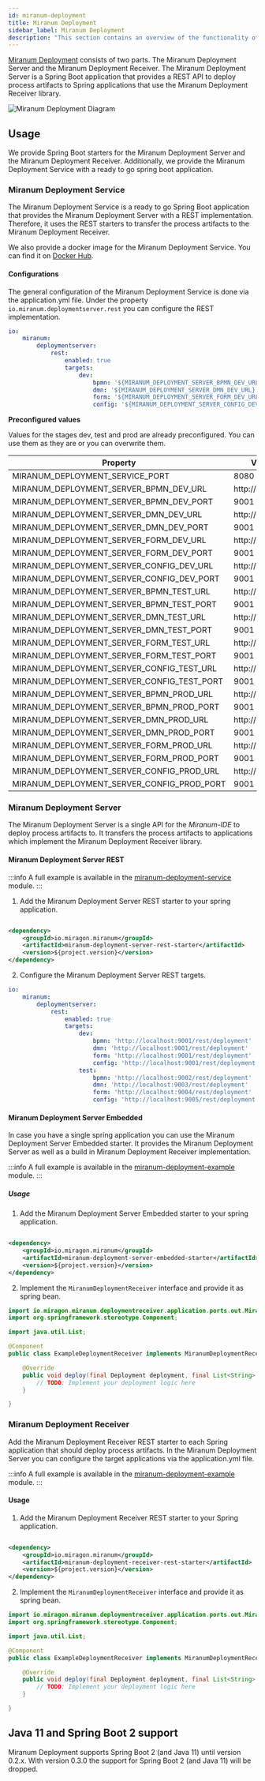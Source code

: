 ```yaml
---
id: miranum-deployment
title: Miranum Deployment
sidebar_label: Miranum Deployment  
description: "This section contains an overview of the functionality of the Miranum Modeler."
---
```


[Miranum Deployment](https://github.com/Miragon/miranum-ide/tree/main/spring-boot-apps/miranum-deployment) consists of two parts. The Miranum Deployment Server and the Miranum Deployment Receiver.
The Miranum Deployment Server is a Spring Boot application that provides a REST API to deploy process artifacts to
Spring applications that use the Miranum Deployment Receiver library.

![Miranum Deployment Diagram](static/img/miranum-deployment.png)

## Usage

We provide Spring Boot starters for the Miranum Deployment Server and the Miranum Deployment Receiver.
Additionally, we provide the Miranum Deployment Service with a ready to go spring boot application.

### Miranum Deployment Service

The Miranum Deployment Service is a ready to go Spring Boot application that provides the
Miranum Deployment Server with a REST implementation.
Therefore, it uses the REST starters to transfer the process artifacts to the Miranum Deployment Receiver.

We also provide a docker image for the Miranum Deployment Service. You can find it
on [Docker Hub](https://hub.docker.com/r/miragon/miranum-deployment-service).

#### Configurations

The general configuration of the Miranum Deployment Service is done via the application.yml file.
Under the property `io.miranum.deploymentserver.rest` you can configure the REST implementation.

```yaml
io:
    miranum:
        deploymentserver:
            rest:
                enabled: true
                targets:
                    dev:
                        bpmn: '${MIRANUM_DEPLOYMENT_SERVER_BPMN_DEV_URL}:${MIRANUM_DEPLOYMENT_SERVER_BPMN_DEV_PORT}/rest/deployment'
                        dmn: '${MIRANUM_DEPLOYMENT_SERVER_DMN_DEV_URL}:${MIRANUM_DEPLOYMENT_SERVER_DMN_DEV_PORT}/rest/deployment'
                        form: '${MIRANUM_DEPLOYMENT_SERVER_FORM_DEV_URL}:${MIRANUM_DEPLOYMENT_SERVER_FORM_DEV_PORT}/rest/deployment'
                        config: '${MIRANUM_DEPLOYMENT_SERVER_CONFIG_DEV_URL}:${MIRANUM_DEPLOYMENT_SERVER_CONFIG_DEV_PORT}/rest/deployment'
```

**Preconfigured values**

Values for the stages dev, test and prod are already preconfigured. You can use them as they are or you can overwrite
them.

| Property                                   | Value            |
|--------------------------------------------|------------------|
| MIRANUM_DEPLOYMENT_SERVICE_PORT            | 8080             |
| MIRANUM_DEPLOYMENT_SERVER_BPMN_DEV_URL     | http://localhost |
| MIRANUM_DEPLOYMENT_SERVER_BPMN_DEV_PORT    | 9001             |
| MIRANUM_DEPLOYMENT_SERVER_DMN_DEV_URL      | http://localhost |
| MIRANUM_DEPLOYMENT_SERVER_DMN_DEV_PORT     | 9001             |
| MIRANUM_DEPLOYMENT_SERVER_FORM_DEV_URL     | http://localhost |
| MIRANUM_DEPLOYMENT_SERVER_FORM_DEV_PORT    | 9001             |
| MIRANUM_DEPLOYMENT_SERVER_CONFIG_DEV_URL   | http://localhost |
| MIRANUM_DEPLOYMENT_SERVER_CONFIG_DEV_PORT  | 9001             |
| MIRANUM_DEPLOYMENT_SERVER_BPMN_TEST_URL    | http://localhost |
| MIRANUM_DEPLOYMENT_SERVER_BPMN_TEST_PORT   | 9001             |
| MIRANUM_DEPLOYMENT_SERVER_DMN_TEST_URL     | http://localhost |
| MIRANUM_DEPLOYMENT_SERVER_DMN_TEST_PORT    | 9001             |
| MIRANUM_DEPLOYMENT_SERVER_FORM_TEST_URL    | http://localhost |
| MIRANUM_DEPLOYMENT_SERVER_FORM_TEST_PORT   | 9001             |
| MIRANUM_DEPLOYMENT_SERVER_CONFIG_TEST_URL  | http://localhost |
| MIRANUM_DEPLOYMENT_SERVER_CONFIG_TEST_PORT | 9001             |
| MIRANUM_DEPLOYMENT_SERVER_BPMN_PROD_URL    | http://localhost |
| MIRANUM_DEPLOYMENT_SERVER_BPMN_PROD_PORT   | 9001             |
| MIRANUM_DEPLOYMENT_SERVER_DMN_PROD_URL     | http://localhost |
| MIRANUM_DEPLOYMENT_SERVER_DMN_PROD_PORT    | 9001             |
| MIRANUM_DEPLOYMENT_SERVER_FORM_PROD_URL    | http://localhost |
| MIRANUM_DEPLOYMENT_SERVER_FORM_PROD_PORT   | 9001             |
| MIRANUM_DEPLOYMENT_SERVER_CONFIG_PROD_URL  | http://localhost |
| MIRANUM_DEPLOYMENT_SERVER_CONFIG_PROD_PORT | 9001             |

### Miranum Deployment Server

The Miranum Deployment Server is a single API for the *Miranum-IDE* to deploy process artifacts to.
It transfers the process artifacts to applications which implement the Miranum Deployment Receiver library.

#### Miranum Deployment Server REST

:::info 
A full example is available in the [miranum-deployment-service](https://github.com/Miragon/miranum-ide/tree/main/spring-boot-apps/miranum-deployment/miranum-deployment-service) module.
:::

1. Add the Miranum Deployment Server REST starter to your spring application.

```xml

<dependency>
    <groupId>io.miragon.miranum</groupId>
    <artifactId>miranum-deployment-server-rest-starter</artifactId>
    <version>${project.version}</version>
</dependency>
```

2. Configure the Miranum Deployment Server REST targets.

```yaml
io:
    miranum:
        deploymentserver:
            rest:
                enabled: true
                targets:
                    dev:
                        bpmn: 'http://localhost:9001/rest/deployment'
                        dmn: 'http://localhost:9001/rest/deployment'
                        form: 'http://localhost:9001/rest/deployment'
                        config: 'http://localhost:9001/rest/deployment'
                    test:
                        bpmn: 'http://localhost:9002/rest/deployment'
                        dmn: 'http://localhost:9003/rest/deployment'
                        form: 'http://localhost:9004/rest/deployment'
                        config: 'http://localhost:9005/rest/deployment'
```

#### Miranum Deployment Server Embedded

In case you have a single spring application you can use the Miranum Deployment Server Embedded starter.
It provides the Miranum Deployment Server as well as a build in Miranum Deployment Receiver implementation.

:::info
 A full example is available in the [miranum-deployment-example](https://github.com/Miragon/miranum-ide/tree/main/spring-boot-apps/miranum-deployment/miranum-deployment-example) module.
 :::

##### Usage

1. Add the Miranum Deployment Server Embedded starter to your spring application.

```xml

<dependency>
    <groupId>io.miragon.miranum</groupId>
    <artifactId>miranum-deployment-server-embedded-starter</artifactId>
    <version>${project.version}</version>
</dependency>
```

2. Implement the `MiranumDeploymentReceiver` interface and provide it as spring bean.

```java
import io.miragon.miranum.deploymentreceiver.application.ports.out.MiranumDeploymentReceiver;
import org.springframework.stereotype.Component;

import java.util.List;

@Component
public class ExampleDeploymentReceiver implements MiranumDeploymentReceiver {

    @Override
    public void deploy(final Deployment deployment, final List<String> tags) {
        // TODO: Implement your deployment logic here
    }

}
```

### Miranum Deployment Receiver

Add the Miranum Deployment Receiver REST starter to each Spring application that should deploy process artifacts.
In the Miranum Deployment Server you can configure the target applications via the application.yml file.

:::info 
A full example is available in the [miranum-deployment-example](https://github.com/Miragon/miranum-ide/tree/main/spring-boot-apps/miranum-deployment/miranum-deployment-example) module.
:::

#### Usage

1. Add the Miranum Deployment Receiver REST starter to your Spring application.

```xml

<dependency>
    <groupId>io.miragon.miranum</groupId>
    <artifactId>miranum-deployment-receiver-rest-starter</artifactId>
    <version>${project.version}</version>
</dependency>
```

2. Implement the `MiranumDeploymentReceiver` interface and provide it as spring bean.

```java
import io.miragon.miranum.deploymentreceiver.application.ports.out.MiranumDeploymentReceiver;
import org.springframework.stereotype.Component;

import java.util.List;

@Component
public class ExampleDeploymentReceiver implements MiranumDeploymentReceiver {

    @Override
    public void deploy(final Deployment deployment, final List<String> tags) {
        // TODO: Implement your deployment logic here
    }

}
```

## Java 11 and Spring Boot 2 support

Miranum Deployment supports Spring Boot 2 (and Java 11) until version 0.2.x.
With version 0.3.0 the support for Spring Boot 2 (and Java 11) will be dropped.
